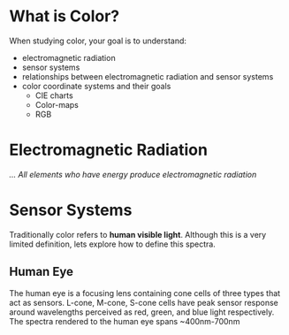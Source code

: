 # What is Color?
When studying color, your goal is to understand:

- electromagnetic radiation
- sensor systems
- relationships between electromagnetic radiation and sensor systems
- color coordinate systems and their goals
    - CIE charts
	- Color-maps
	- RGB

# Electromagnetic Radiation
*... All elements who have energy produce electromagnetic radiation*

# Sensor Systems
Traditionally color refers to **human visible light**. Although this is a very limited definition, lets explore how to define this spectra.

## Human Eye
The human eye is a focusing lens containing cone cells of three types that act as sensors. L-cone, M-cone, S-cone cells have peak sensor response around wavelengths perceived as red, green, and blue light respectively. The spectra rendered to the human eye spans ~400nm-700nm
